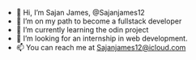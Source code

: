 - 👋 Hi, I’m Sajan James, @Sajanjames12
- 👀 I’m on my path to become a fullstack developer
- 🌱 I’m currently learning the odin project
- 💞️ I’m looking for an internship in web development.
- 📫 You can reach me at Sajanjames12@icloud.com

<!---
Sajanjames12/Sajanjames12 is a ✨ special ✨ repository because its `README.md` (this file) appears on your GitHub profile.
You can click the Preview link to take a look at your changes.
--->
